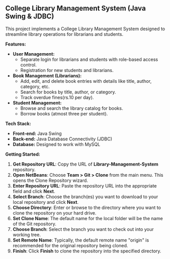 ## College Library Management System (Java Swing & JDBC)

This project implements a College Library Management System designed to streamline library operations for librarians and students.

**Features:**

* **User Management:**
    * Separate login for librarians and students with role-based access control.
    * Registration for new students and librarians.
* **Book Management (Librarians):**
    * Add, edit, and delete book entries with details like title, author, category, etc.
    * Search for books by title, author, or category.
    * Track overdue fines(rs.10 per day).
* **Student Management:**
    * Browse and search the library catalog for books.
    * Borrow books (atmost three per student).

**Tech Stack:**

* **Front-end:** Java Swing
* **Back-end:** Java Database Connectivity (JDBC)
* **Database:** Designed to work with MySQL

**Getting Started:**

1. **Get Repository URL**:
   Copy the URL of **Library-Management-System** repository.
2. **Open NetBeans**:
   Choose **Team > Git > Clone** from the main menu. This opens the Clone Repository wizard.
3. **Enter Repository URL**:
   Paste the repository URL into the appropriate field and click **Next**.
4. **Select Branch**:
   Choose the branch(es) you want to download to your local repository and click **Next**.
5. **Choose Directory**:
   Enter or browse to the directory where you want to clone the repository on your hard drive.
6. **Set Clone Name**:
   The default name for the local folder will be the name of the Git repository.
7. **Choose Branch**:
   Select the branch you want to check out into your working tree.
8. **Set Remote Name**:
   Typically, the default remote name "origin" is recommended for the original repository being cloned.
9. **Finish**:
   Click **Finish** to clone the repository into the specified directory.
